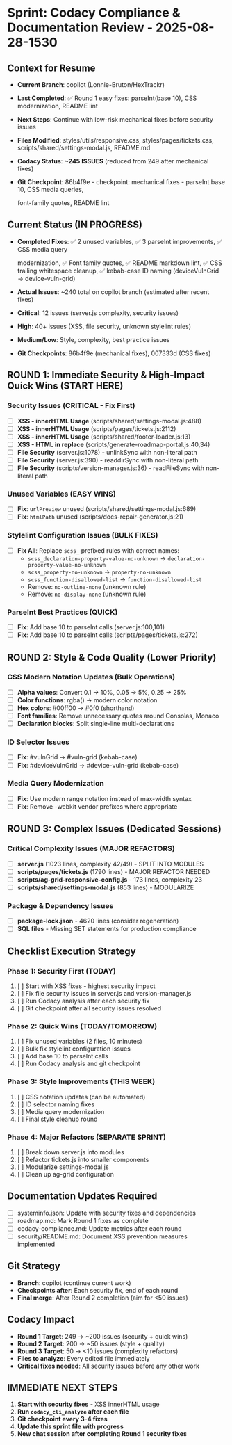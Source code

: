 # Sprint: Codacy Compliance & Documentation Review - 2025-08-28-1530

## Context for Resume

- **Current Branch**: copilot (Lonnie-Bruton/HexTrackr)
- **Last Completed**: ✅ Round 1 easy fixes: parseInt(base 10), CSS modernization, README lint
- **Next Steps**: Continue with low-risk mechanical fixes before security issues
- **Files Modified**: styles/utils/responsive.css, styles/pages/tickets.css, scripts/shared/settings-modal.js, README.md
- **Codacy Status**: **~245 ISSUES** (reduced from 249 after mechanical fixes)
- **Git Checkpoint**: 86b4f9e - checkpoint: mechanical fixes - parseInt base 10, CSS media queries,

  font-family quotes, README lint

## Current Status (IN PROGRESS)

- **Completed Fixes**: ✅ 2 unused variables, ✅ 3 parseInt improvements, ✅ CSS media query

  modernization, ✅ Font family quotes, ✅ README markdown lint, ✅ CSS trailing whitespace cleanup,
  ✅ kebab-case ID naming (deviceVulnGrid → device-vuln-grid)

- **Actual Issues**: ~240 total on copilot branch (estimated after recent fixes)
- **Critical**: 12 issues (server.js complexity, security issues)
- **High**: 40+ issues (XSS, file security, unknown stylelint rules)
- **Medium/Low**: Style, complexity, best practice issues
- **Git Checkpoints**: 86b4f9e (mechanical fixes), 007333d (CSS fixes)

## ROUND 1: Immediate Security & High-Impact Quick Wins (START HERE)

### Security Issues (CRITICAL - Fix First)

- [ ] **XSS - innerHTML Usage** (scripts/shared/settings-modal.js:488)
- [ ] **XSS - innerHTML Usage** (scripts/pages/tickets.js:2112)
- [ ] **XSS - innerHTML Usage** (scripts/shared/footer-loader.js:13)
- [ ] **XSS - HTML in replace** (scripts/generate-roadmap-portal.js:40,34)
- [ ] **File Security** (server.js:1078) - unlinkSync with non-literal path
- [ ] **File Security** (server.js:390) - readdirSync with non-literal path
- [ ] **File Security** (scripts/version-manager.js:36) - readFileSync with non-literal path

### Unused Variables (EASY WINS)

- [ ] **Fix**: `urlPreview` unused (scripts/shared/settings-modal.js:689)
- [ ] **Fix**: `htmlPath` unused (scripts/docs-repair-generator.js:21)

### Stylelint Configuration Issues (BULK FIXES)

- [ ] **Fix All**: Replace `scss_` prefixed rules with correct names:
  - `scss_declaration-property-value-no-unknown` → `declaration-property-value-no-unknown`
  - `scss_property-no-unknown` → `property-no-unknown`
  - `scss_function-disallowed-list` → `function-disallowed-list`
  - Remove: `no-outline-none` (unknown rule)
  - Remove: `no-display-none` (unknown rule)

### ParseInt Best Practices (QUICK)

- [ ] **Fix**: Add base 10 to parseInt calls (server.js:100,101)
- [ ] **Fix**: Add base 10 to parseInt calls (scripts/pages/tickets.js:272)

## ROUND 2: Style & Code Quality (Lower Priority)

### CSS Modern Notation Updates (Bulk Operations)

- [ ] **Alpha values**: Convert 0.1 → 10%, 0.05 → 5%, 0.25 → 25%
- [ ] **Color functions**: rgba() → modern color notation
- [ ] **Hex colors**: #00ff00 → #0f0 (shorthand)
- [ ] **Font families**: Remove unnecessary quotes around Consolas, Monaco
- [ ] **Declaration blocks**: Split single-line multi-declarations

### ID Selector Issues

- [ ] **Fix**: #vulnGrid → #vuln-grid (kebab-case)
- [ ] **Fix**: #deviceVulnGrid → #device-vuln-grid (kebab-case)

### Media Query Modernization

- [ ] **Fix**: Use modern range notation instead of max-width syntax
- [ ] **Fix**: Remove -webkit vendor prefixes where appropriate

## ROUND 3: Complex Issues (Dedicated Sessions)

### Critical Complexity Issues (MAJOR REFACTORS)

- [ ] **server.js** (1023 lines, complexity 42/49) - SPLIT INTO MODULES
- [ ] **scripts/pages/tickets.js** (1790 lines) - MAJOR REFACTOR NEEDED
- [ ] **scripts/ag-grid-responsive-config.js** - 173 lines, complexity 23
- [ ] **scripts/shared/settings-modal.js** (853 lines) - MODULARIZE

### Package & Dependency Issues

- [ ] **package-lock.json** - 4620 lines (consider regeneration)
- [ ] **SQL files** - Missing SET statements for production compliance

## Checklist Execution Strategy

### Phase 1: Security First (TODAY)

1. [ ] Start with XSS fixes - highest security impact
2. [ ] Fix file security issues in server.js and version-manager.js
3. [ ] Run Codacy analysis after each security fix
4. [ ] Git checkpoint after all security issues resolved

### Phase 2: Quick Wins (TODAY/TOMORROW)

1. [ ] Fix unused variables (2 files, 10 minutes)
2. [ ] Bulk fix stylelint configuration issues
3. [ ] Add base 10 to parseInt calls
4. [ ] Run Codacy analysis and git checkpoint

### Phase 3: Style Improvements (THIS WEEK)

1. [ ] CSS notation updates (can be automated)
2. [ ] ID selector naming fixes
3. [ ] Media query modernization
4. [ ] Final style cleanup round

### Phase 4: Major Refactors (SEPARATE SPRINT)

1. [ ] Break down server.js into modules
2. [ ] Refactor tickets.js into smaller components
3. [ ] Modularize settings-modal.js
4. [ ] Clean up ag-grid configuration

## Documentation Updates Required

- [ ] systeminfo.json: Update with security fixes and dependencies
- [ ] roadmap.md: Mark Round 1 fixes as complete
- [ ] codacy-compliance.md: Update metrics after each round
- [ ] security/README.md: Document XSS prevention measures implemented

## Git Strategy

- **Branch**: copilot (continue current work)
- **Checkpoints after**: Each security fix, end of each round
- **Final merge**: After Round 2 completion (aim for <50 issues)

## Codacy Impact

- **Round 1 Target**: 249 → ~200 issues (security + quick wins)
- **Round 2 Target**: 200 → ~50 issues (style + quality)
- **Round 3 Target**: 50 → <10 issues (complexity refactors)
- **Files to analyze**: Every edited file immediately
- **Critical fixes needed**: All security issues before any other work

## IMMEDIATE NEXT STEPS

1. **Start with security fixes** - XSS innerHTML usage
2. **Run `codacy_cli_analyze` after each file**
3. **Git checkpoint every 3-4 fixes**
4. **Update this sprint file with progress**
5. **New chat session after completing Round 1 security fixes**

